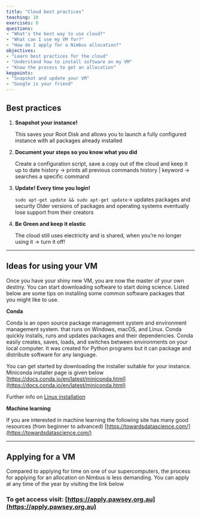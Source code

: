 ```yaml
---
title: "Cloud best practices"
teaching: 10
exercises: 0
questions:
- "What's the best way to use cloud?"
- "What can I use my VM for?"
- "How do I apply for a Nimbus allocation?"
objectives:
- "Learn best practices for the cloud"
- "Understand how to install software on my VM"
- "Know the process to get an allocation"
keypoints:
- "Snapshot and update your VM"
- "Google is your friend"
---
```


## Best practices 
1. **Snapshot your instance!**

    This saves your Root Disk and allows you to launch a fully configured instance with all packages already installed

2. **Document your steps so you know what you did**

    Create a configuration script, save a copy out of the cloud and keep it up to date
    history -> prints all previous commands
    history  |  keyword -> searches a specific command

3. **Update! Every time you login!**

    ```sudo apt-get update && sudo apt-get update```-> updates packages and security
    Older versions of packages and operating systems eventually lose support from their creators

4.  **Be Green and keep it elastic**

    The cloud still uses electricity and is shared, when you’re no longer using it -> turn it off!
    
---

## Ideas for using your VM
Once you have your shiny new VM, you are now the master of your own destiny.  You can start downloading software to start doing science.  Listed below are some tips on installing some common software packages that you might like to use.

**Conda**

Conda is an open source package management system and environment management system.   that runs on Windows, macOS, and Linux. Conda quickly installs, runs and updates packages and their dependencies. Conda easily creates, saves, loads, and switches between environments on your local computer. It was created for Python programs but it can package and distribute software for any language.

You can get started by downloading the installer suitable for your instance.  Miniconda installer page is given below [https://docs.conda.io/en/latest/miniconda.html](https://docs.conda.io/en/latest/miniconda.html)

Further info on [Linux installation](https://docs.conda.io/projects/conda/en/latest/user-guide/install/linux.html)


**Machine learning**

If you are interested in machine learning the following site has many good resources (from beginner to advanced) [https://towardsdatascience.com/](https://towardsdatascience.com/)

---

## Applying for a VM
Compared to applying for time on one of our supercomputers, the process for applying for an allocation on Nimbus is less demanding.  You can apply at any time of the year by visiting the link below

### To get access visit: [https://apply.pawsey.org.au](https://apply.pawsey.org.au) ### 
